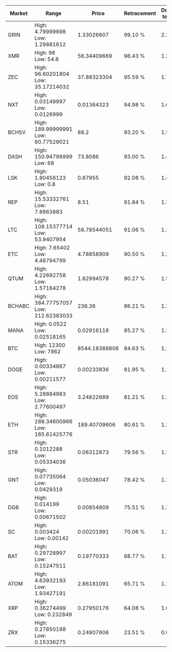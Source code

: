 | Market | Range | Price| Retracement | Doubles to 50% |
| --- | --- | --- | --- | --- |
| GRIN | High: 4.79999898<br />Low: 1.29881612 | 1.33026607 | 99.10 % | 2.29 |
| XMR | High: 98<br />Low: 54.8 | 56.34409669 | 96.43 % | 1.36 |
| ZEC | High: 96.60201804<br />Low: 35.17214032 | 37.88323304 | 95.59 % | 1.74 |
| NXT | High: 0.03149997<br />Low: 0.0126999 | 0.01364323 | 94.98 % | 1.62 |
| BCHSV | High: 189.99999991<br />Low: 80.77529021 | 88.2 | 93.20 % | 1.54 |
| DASH | High: 150.94798999<br />Low: 68 | 73.8086 | 93.00 % | 1.48 |
| LSK | High: 1.80458123<br />Low: 0.8 | 0.87955 | 92.08 % | 1.48 |
| REP | High: 15.53332761<br />Low: 7.8863883 | 8.51 | 91.84 % | 1.38 |
| LTC | High: 108.15377714<br />Low: 53.9407954 | 58.78544051 | 91.06 % | 1.38 |
| ETC | High: 7.65402<br />Low: 4.48794799 | 4.78858909 | 90.50 % | 1.27 |
| QTUM | High: 4.22692758<br />Low: 1.57164278 | 1.82994578 | 90.27 % | 1.58 |
| BCHABC | High: 384.77757057<br />Low: 212.62383033 | 236.36 | 86.21 % | 1.26 |
| MANA | High: 0.0522<br />Low: 0.02518165 | 0.02916118 | 85.27 % | 1.33 |
| BTC | High: 12300<br />Low: 7862 | 8544.18388808 | 84.63 % | 1.18 |
| DOGE | High: 0.00334867<br />Low: 0.00211577 | 0.00233836 | 81.95 % | 1.17 |
| EOS | High: 5.28884983<br />Low: 2.77600497 | 3.24822689 | 81.21 % | 1.24 |
| ETH | High: 288.34600966<br />Low: 165.61425776 | 189.40709606 | 80.61 % | 1.20 |
| STR | High: 0.1012288<br />Low: 0.05334036 | 0.06312873 | 79.56 % | 1.22 |
| GNT | High: 0.07735064<br />Low: 0.0429319 | 0.05036047 | 78.42 % | 1.19 |
| DGB | High: 0.014199<br />Low: 0.00671502 | 0.00854809 | 75.51 % | 1.22 |
| SC | High: 0.003424<br />Low: 0.00142 | 0.00201991 | 70.06 % | 1.20 |
| BAT | High: 0.29728997<br />Low: 0.15247511 | 0.19770333 | 68.77 % | 1.14 |
| ATOM | High: 4.63932193<br />Low: 1.93427191 | 2.86181091 | 65.71 % | 1.15 |
| XRP | High: 0.36274499<br />Low: 0.232849 | 0.27950176 | 64.08 % | 1.07 |
| ZRX | High: 0.27850188<br />Low: 0.15336275 | 0.24907606 | 23.51 % | 0.00 |
